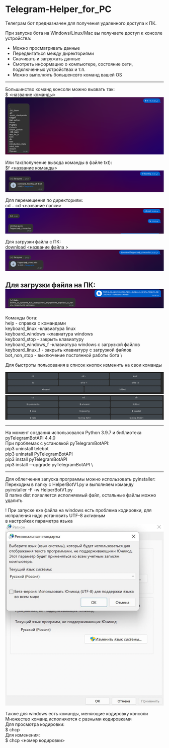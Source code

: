 # Telegram-Helper_for_PC

Телеграм бот предназначен для получения удаленного доступа к ПК.

При запуске бота на Windows/Linux/Mac вы получаете доступ к консоле устройства:
- Можно просматривать данные
- Передвигаться между директориями 
- Скачивать и загружать данные 
- Смотреть информацию о компьютере, состояние сети, подключенных устройствах и т.п.
- Можно выполнять большенсвто команд вашей OS
---------------------
Большинство команд консоли можно вызвать так: \
$ <название команды> 
![](img/img.png)

Или так(получение вывода команды в файле txt): \
$f <название команды> 
![](img/img_1.png)

Для перемещения по директориям: \
cd ..
cd <название папки>
![](img/img_2.png)

Для загрузки файла с ПК: \
download <название файла >
![](img/img_3.png)

Для загрузки файла на ПК: \
![](img/img_4.png)
---------------------

Команды бота: \
help - справка с командами \
keyboard_linux -клавиатура linux \
keyboard_windows -клавиатура windows \
keyboard_stop - закрыть клавиатуру \
keyboard_windows_f -клавиатура windows с загрузкой файлов \
keyboard_linux_f - закрыть клавиатуру с загрузкой файлов \
bot_non_stop - выключение постоянной работы бота \

Для быстроты пользования в список кнопок изменить на свои команды

![](img/img_6.png)
![](img/img_7.png)

--------------------- 

На момент создания использовался Python 3.9.7 и библиотека pyTelegramBotAPI 4.4.0 \
При проблемах с установкой pyTelegramBotAPI: \
pip3 uninstall telebot \
pip3 uninstall PyTelegramBotAPI \
pip3 install pyTelegramBotAPI \
pip3 install --upgrade pyTelegramBotAPI \

---------------------
Для облегчения запуска программы можно использовать pyinstaller: \
Переходим в папку с HelperBotV1.py и выполняем команду \
pyinstaller -F -w HelperBotV1.py \
В папке dist появляется исполняемый файл, остальные файлы можно удалить

! При запуске exe файла на windows есть проблема кодировки, для испраления надо установить UTF-8 активным \
в настройках параметра языка \
![](img/img_5.png)

Также для windows есть команды, меняющие кодировку консоли \
Множество команд исполняются с разными кодировками \
Для просмотра кодировки: \
$ chcp \
Для изменения: \
$ chcp <номер кодировки> 

